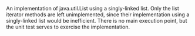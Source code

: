 An implementation of java.util.List using a singly-linked list.  Only the list iterator methods are left unimplemented, since their implementation using a singly-linked list would be inefficient.  There is no main execution point, but the unit test serves to exercise the implementation.